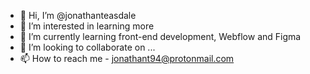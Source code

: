 - 👋 Hi, I’m @jonathanteasdale
- 👀 I’m interested in learning more
- 🌱 I’m currently learning front-end development, Webflow and Figma
- 💞️ I’m looking to collaborate on ...
- 📫 How to reach me - jonathant94@protonmail.com

<!---
j-teasdale/j-teasdale is a ✨ special ✨ repository because its `README.md` (this file) appears on your GitHub profile.
You can click the Preview link to take a look at your changes.
--->

